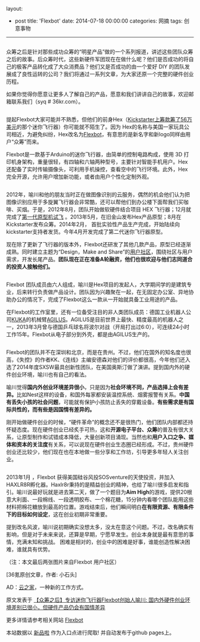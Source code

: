 layout: 
  - post 
title: 'Flexbot' 
date: 2014-07-18 00:00:00 
categories: 网摘 
tags: 创意事物 
---

<p><img src="http://a.36krcnd.com/photo/2014/7784706ace8e1a31e58dca76ea6f74b4.jpg" alt=""/></p>

<p>众筹之后是针对那些成功众筹的“明星产品”做的一个系列报道，讲述这些团队众筹之后的故事。后众筹时代，这些新硬件军团现在在做什么呢？他们是否成功的将自己的极客产品转化成了大众消费品？他们又是否成功的由一个爱好 DIY 的团队发展成了良性运转的公司？我们将通过一系列文章，为大家还原一个完整的硬件创业历程。</p>

<p>如果你觉得你愿意让更多人了解自己的产品，愿意和我们讲讲自己的故事，欢迎邮箱联系我们（syq # 36kr.com）。</p>

<p><img src="http://a.36krcnd.com/photo/2014/6d89ae7d8b9f46b93bbc6a66dce144d2.jpg" alt=""/></p>

<p>提起Flexbot大家可能并不熟悉，但他们的前身Hex（<a target="_blank" data-no-turbolink="true" href="https://www.kickstarter.com/projects/1387330585/hex-a-copter-that-anyone-can-fly?ref=nav_search">Kickstarter上筹款筹了56万美元</a>的那个迷你飞行器）你可能就不陌生了。因为 Hex的名称与美国一家玩具公司相近，为避免纠纷，Hex改名为<a target="_blank" data-no-turbolink="true" href="http://flexbot.cc/">Flexbot</a>，有意思的是新名字和新logo同样由用户“众筹”而来。</p>

<p>Flexbot是一款基于Arduino的迷你飞行器，由简单的控制电路构成，使用 3D 打印机身架构，重量很轻，有四轴和六轴两种型号，主要针对智能手机用户。Hex 还配备了实时传输摄像头，可利用手机操控，查看空中的飞行环境。此外，Hex 完全开源，允许用户增加新功能，或者由用户个性化定制外观。</p>

<p><img src="http://a.36krcnd.com/photo/2014/308d4ee88f6074c53035fa936f4c8873.jpg" alt=""/></p>

<p>2012年，喻川和他的朋友当时正在做图像识别的云服务，偶然的机会他们认为把图像识别应用于多旋翼飞行器会非常酷，还可以帮他们到办公楼下面帮我们买咖啡、买烟。于是，2012年8月，团队开始做软硬件结合项目 HEX 飞行器；12月就完成了<a target="_blank" data-no-turbolink="true" href="http://v.youku.com/v_show/id_XNDg0MjI2OTI4.html">第一代原型机试飞</a> 。2013年5月，在旧金山发布Hex产品原型；8月在Kickstarter发布众筹。2014年2月，  首批实验性产品生产完成，开始陆续向kickstarter支持者发货。今年4月开发完成了第二代迷你飞行器原型。</p>

<p>现在除了更新了飞行器的版本外，Flexbot还研发了其他几款产品，原型已经逐渐成熟。同时建立主题为“Design，Make and Share”的<a target="_blank" data-no-turbolink="true" href="http://designmakeshare.cc/forum">用户社区</a>，围绕社区与用户需求，开发长尾产品。<strong>团队现在正在准备A轮融资，他们也很欢迎与他们志同道合的投资人接触他们。</strong></p>

<p><img src="http://a.36krcnd.com/photo/2014/cee2df159f089cca67d9b92e42714325.jpg" alt=""/></p>

<p>Flexbot 团队成员由六人组成，喻川是Hex项目的发起人，大学期间学的是建筑专业，后来转行负责做产品设计。团队因为兴趣聚在一起，在无固定办公室、异地协助办公的情况下，完成了Flexbot这么一款从一开始就具备工业用途的产品。</p>

<p>在Flexbot的工作室里，还有一位备受注目的非人类团队成员：德国工业机器人公司<a target="_blank" data-no-turbolink="true" href="http://www.baidu.com/link?url=NgIlV0bAmDHd9P2KQFejSGFt8EFPCyfw8ISQ4LwAAKP6jGx9tog_4QAWSvVHzmtb">KUKA</a>的机械臂<a target="_blank" data-no-turbolink="true" href="http://www.kuka-robotics.com/zh/pressevents/news/nn_131217_kr_agilus_waterproof.htm">AGILUS</a>。AGILUS是目前世界上最快、精度最高的机器人之一，2013年3月曾与德国乒乓球名将波尔对战（开局打出过6:0），可连续24小时工作15年。Flexbot从电子部分到外壳，都是由AGILUS生产的。</p>

<p><img src="http://a.36krcnd.com/photo/2014/db665b6f56545904ebb5240905b1baf0.jpg" alt=""/></p>

<p>Flexbot的团队并不在深圳和北京，而是在贵州。不过，他们在国外的知名度也很高，《失控》的作者KK、《连线》主编安德森对他们的评价都很高，今年他们还入选了2014年度SXSW最具创新性团队，在美国奥斯汀做了演讲。提到国内外的硬件创业环境，喻川也有自己的看法。</p>

<p>喻川觉得<strong>国内外创业环境差异很小</strong>，只是因为<strong>社会环境不同，产品选择上会有差异。</strong>比如Nest这样的设备，和国外每家都安装温控系统、烟雾报警有关系。<strong>中国有丢失小孩的社会问题</strong>，可能就有保护小孩防止丢失的穿戴设备。<strong>有些需求是有国际共性的，而有些是因国情有差异的。</strong></p>

<p>刚开始做硬件创业的时候，“硬件革命”的概念还不是很热门，他们团队内部都还持怀疑态度。现在硬件创业已经炙手可热，这和<strong>开源电子平台、众筹</strong>的普及有很大关系，让原型制作和试错成本降低，大量创新项目涌现。当然也和<strong>用户入口之争、媒体和资本的关注度</strong>有关系，可以说现在硬件创业生态圈已经形成。不过，贵州硬件创业还比较少，他们现在也在本地做一些分享和工作坊，引导更多年轻人关注创业。</p>

<p><img src="http://a.36krcnd.com/photo/2014/ec676fa173f0a432a02ab048a9ec0b9b.jpg" alt=""/></p>

<p>2013年1月 ，Flexbot 获得美国硅谷风投SOSventure的天使投资，并加入HAXLR8R孵化器。Haxlr8r秉持的是精益创业的精神，也给了喻川很多启发和指引。喻川说最好玩就是进去第二天，做了一个题目为<strong>Aim High</strong>的游戏，提供20根意大利面、一段棉线、一段透明胶布、一个棉花糖，15分钟内看哪个团队能用这些材料把棉花糖放到最高的位置。游戏结束后，他们瞬间明白<strong>在有限资源、有限条件下的目标如何设定</strong>，这在创业初期非常重要。</p>

<p>提到改名风波，喻川说初期确实没想太多，没太在意这个问题。不过，改名确实有影响，但是对于未来来说，还算是早期，宁愿早发生。创业本身就是最有意思的事情，充满未知和挑战。 困难是相对的，创业中的困难是好事，谁能创造性解决困难，谁就具有优势。</p>

<p>（注：本文最后两张图片来自Flexbot 用户社区）</p>
					<p>[<span>36氪</span>原创文章，作者: 小石头]</p>
					<p>AD：<a href="http://cnrdn.com/GJWE" target="_blank">云之家</a>，一种新的工作方式。</p>  



原文发表于 [【众筹之后】专访迷你飞行器Flexbot创始人喻川: 国内外硬件创业环境差别已很小，但硬件产品仍会有国情差异](http://www.36kr.com/p/213787.html)  

更多详情请参考相关网站 [Flexbot](http://flexbot.cc/)  

本站数据以 [新品啦](http://xinpinla.com/) 作为入口点进行爬取! 并自动发布于github pages上。  
